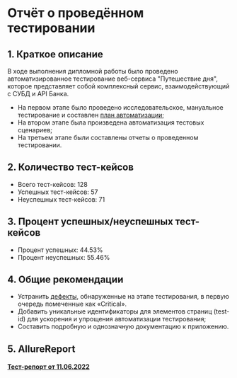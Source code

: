 # Отчёт о проведённом тестировании

## 1. Краткое описание

В ходе выполнения дипломной работы было проведено автоматизированное тестирование веб-сервиса "Путешествие дня", 
которое представляет собой комплексный сервис, взаимодействующий с СУБД и API Банка.

- На первом этапе было проведено исследовательское,
  мануальное тестирование и составлен [план автоматизации](../main/docs/Plan.md);
- На втором этапе была произведена автоматизация тестовых сценариев;
- На третьем этапе были составлены отчеты о проведенном тестировании.

## 2. Количество тест-кейсов

- Всего тест-кейсов: 128
- Успешных тест-кейсов: 57
- Неуспешных тест-кейсов: 71

## 3. Процент успешных/неуспешных тест-кейсов

- Процент успешных: 44.53%
- Процент неуспешных: 55.46%

## 4. Общие рекомендации

- Устранить [дефекты](/../../issues/), обнаруженные на этапе тестирования, в первую очередь помеченные как «Critical».
- Добавить уникальные идентификаторы для элементов страниц (test-id) для ускорения и упрощения
  автоматизации тестирования;
- Составить подробную и однозначную документацию к приложению.

## 5. AllureReport

#### [Тест-репорт от 11.06.2022](https://allure-report-11-06-2022.netlify.app/)